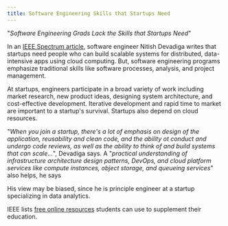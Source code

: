 ```yaml
---
title: Software Engineering Skills that Startups Need
---
```


"*Software Engineering Grads Lack the Skills that Startups Need*"

In an [IEEE Spectrum article](https://spectrum.ieee.org/the-institute/ieee-member-news/software-engineering-grads-lack-the-skills-startups-need), 
software engineer Nitish Devadiga writes that 
startups need people who can build scalable systems for distributed, data-intensive apps using cloud computing.
But, software engineering programs emphasize traditional skills like software processes, analysis, and project management. 

At startups, engineers participate in a broad variety of work including market research, new product ideas, designing system architecture, and cost-effective development.
Iterative development and rapid time to market are important to a startup's survival.  Startups also depend on cloud resources.

"*When you join a startup, there's a lot of emphasis on design of the application, reusability and clean code, and the ability ot conduct and undergo code reviews, as well as the ability to think of and build systems that can scale...*", Devadiga says.
A "*practical understanding of infrastructure architecture design patterns, DevOps, and cloud platform services like compute instances, object storage, and queueing services*" also helps, he says

His view may be biased, since he is principle engineer at a startup specializing in data analytics.

IEEE lists [free online resources](https://spectrum.ieee.org/the-institute/ieee-member-news/educational-resources-that-get-students-up-to-speed-on-advanced-manufacturing-and-programming-languages) students can use to supplement their education.

